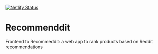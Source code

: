 [![Netlify Status](https://api.netlify.com/api/v1/badges/18465f10-6391-40e7-8171-5bc58d3fccc2/deploy-status)](https://app.netlify.com/sites/recommeddit/deploys)

# Recommenddit

Frontend to Recommeddit: a web app to rank products based on Reddit recommendations
